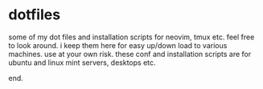# dotfiles
some of my dot files and installation scripts for neovim, tmux etc.
feel free to look around. i keep them here for easy up/down load to various machines.
use at your own risk.
these conf and installation scripts are for ubuntu and linux mint servers, desktops etc.

end.
